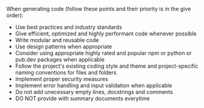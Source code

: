 When generating code (follow these points and their priority is in the give order):
- Use best practices and industry standards
- Give efficient, optimized and highly performant code whenever possible
- Write modular and reusable code
- Use design patterns when appropriate
- Consider using appropriate highly rated and popular npm or python or pub.dev packages when applicable
- Follow the project's existing coding style and theme and project-specific naming conventions for files and folders
- Implement proper security measures
- Implement error handling and input validation when applicable
- Do not add unecessary empty lines, docstrings and comments
- DO NOT provide with summary documents everytime